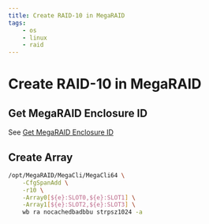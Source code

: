 ```yaml
---
title: Create RAID-10 in MegaRAID
tags:
    - os
    - linux
    - raid
---
```


# Create RAID-10 in MegaRAID

## Get MegaRAID Enclosure ID

See [Get MegaRAID Enclosure ID](megaraid-get-enclosure-id)

## Create Array

~~~ bash
/opt/MegaRAID/MegaCli/MegaCli64 \
    -CfgSpanAdd \
    -r10 \
    -Array0[${e}:SLOT0,${e}:SLOT1] \
    -Array1[${e}:SLOT2,${e}:SLOT3] \
    wb ra nocachedbadbbu strpsz1024 -a
~~~

